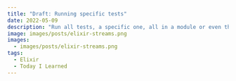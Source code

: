 ```yaml
---
title: "Draft: Running specific tests"
date: 2022-05-09
description: "Run all tests, a specific one, all in a module or even the last test"
image: images/posts/elixir-streams.png
images:
  - images/posts/elixir-streams.png
tags:
  - Elixir
  - Today I Learned
---
```

